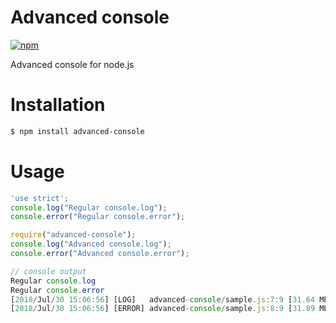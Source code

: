 # Advanced console

[![npm](https://img.shields.io/npm/v/advanced-console)](https://img.shields.io/npm/v/advanced-console)

Advanced console for node.js

# Installation
```sh
$ npm install advanced-console
```
# Usage
```javascript
'use strict';
console.log("Regular console.log");
console.error("Regular console.error");

require("advanced-console");
console.log("Advanced console.log");
console.error("Advanced console.error");

// console output
Regular console.log
Regular console.error
[2018/Jul/30 15:06:56] [LOG]   advanced-console/sample.js:7:9 [31.64 MB] Advanced console.log
[2018/Jul/30 15:06:56] [ERROR] advanced-console/sample.js:8:9 [31.89 MB] Advanced console.error
```
